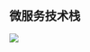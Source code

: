 ## 微服务技术栈

![](https://kaliarch-bucket-1251990360.cos.ap-beijing.myqcloud.com/blog_img/20220404210125.png)

